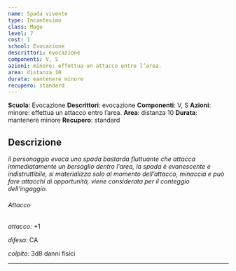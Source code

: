 ```yaml
---
name: Spada vivente
type: Incantesimo
class: Mago
level: 7
cost: 1
school: Evocazione
descrittori: evocazione
componenti: V, S
azioni: minore: effettua un attacco entro l’area.
area: distanza 10
durata: mantenere minore
recupero: standard
---
```

**Scuola**: Evocazione
**Descrittori**: evocazione
**Componenti**: V, S
**Azioni**: minore: effettua un attacco entro l’area.
**Area**: distanza 10
**Durata**: mantenere minore
**Recupero**: standard

**Descrizione**
-

*il personaggio evoca una spada bastarda fluttuante che attacca immediatamente un bersaglio dentro l’area, la spada è evanescente e indistruttibile, si materializza solo al momento dell’attacco, minaccia e può fare attacchi di opportunità, viene considerata per il conteggio dell’ingaggio.*

###### Attacco

*attacco:* +1

*difesa:* CA

*colpito:* 3d8 danni fisici

---